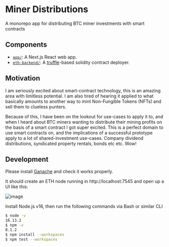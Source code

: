 # Miner Distributions

A monorepo app for distributing BTC miner investments with smart contracts

## Components

- [`app/`](app/): A Next.js React web app.
- [`eth-backend/`](eth-backend): A [truffle](https://trufflesuite.com)-based solidity contract deployer.

## Motivation

I am seriously excited about smart-contract technology, this is an amazing area with limitless potential. I am also tired of hearing it applied to what basically amounts to another way to mint Non-Fungible Tokens (NFTs) and sell them to clueless punters.

Because of this, I have been on the lookout for use-cases to apply it to, and when I heard about BTC miners wanting to distribute their mining profits on the basis of a smart contract I got super excited. This is a perfect domain to use smart contracts on, and the implications of a successful prototype apply to a lot of shared-investment use-cases. Company dividend distributions, syndicated property rentals, bonds etc etc. Wow!

## Development

Please install [Ganache](https://trufflesuite.com/ganache/) and check it works properly. 

It should create an ETH node running in http://localhost:7545 and open up a UI like this:

![image](https://user-images.githubusercontent.com/534414/165810534-272eddc9-e28b-4118-8cdf-978e3889fb00.png)

Install Node.js v16, then run the following commands via Bash or similar CLI

```sh
$ node -v
16.13.2
$ npm -v
8.1.2
$ npm install --workspaces
$ npm test --workspaces
```
